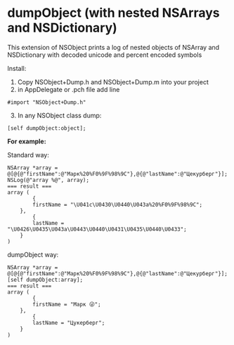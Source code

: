 # dumpObject (with nested NSArrays and NSDictionary)
This extension of NSObject prints a log of nested objects of NSArray and NSDictionary with decoded unicode and percent encoded symbols

Install:<br />
1. Copy NSObject+Dump.h and NSObject+Dump.m into your project<br />
2. in AppDelegate or .pch file add line
```
#import "NSObject+Dump.h"
```
3. In any NSObject class dump:
```
[self dumpObject:object];
```

<b>For example:</b>

Standard way:
```
NSArray *array = @[@{@"firstName":@"Марк%20%F0%9F%98%9C"},@{@"lastName":@"Цекурберг"}];
NSLog(@"array %@", array);
=== result ===
array (
        {
        firstName = "\U041c\U0430\U0440\U043a%20%F0%9F%98%9C";
    },
        {
        lastName = "\U0426\U0435\U043a\U0443\U0440\U0431\U0435\U0440\U0433";
    }
)
```
dumpObject way:
```
NSArray *array = @[@{@"firstName":@"Марк%20%F0%9F%98%9C"},@{@"lastName":@"Цекурберг"}];
[self dumpObject:array];
=== result ===
array (
        {
        firstName = "Марк 😜";
    },
        {
        lastName = "Цукерберг";
    }
)
```
